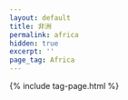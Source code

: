 ```yaml
---
layout: default
title: 非洲
permalink: africa
hidden: true
excerpt: ''
page_tag: Africa
---
```


{% include tag-page.html %}
